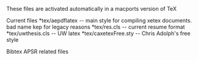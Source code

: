 These files are activated automatically in a macports version of TeX

Current files
*tex/aepdflatex -- main style for compiling xetex documents. bad name kep for legacy reasons
*tex/res.cls -- current resume format
*tex/uwthesis.cls -- UW latex
*tex/caxetexFree.sty -- Chris Adolph's free style

Bibtex
APSR related files
